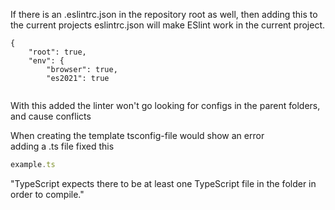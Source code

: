 If there is an .eslintrc.json in the repository root as well, then adding this to the current projects   eslintrc.json will make ESlint work in the current project.  
  
```
{
    "root": true,
    "env": {
        "browser": true,
        "es2021": true
        
 ```
  
With this added the linter won't go looking for configs in the parent folders, and cause conflicts
  
  
  
  
  
When creating the template tsconfig-file would show an error  
adding a .ts file fixed this
```ts
example.ts
```
"TypeScript expects there to be at least one TypeScript file in the folder in order to compile."
